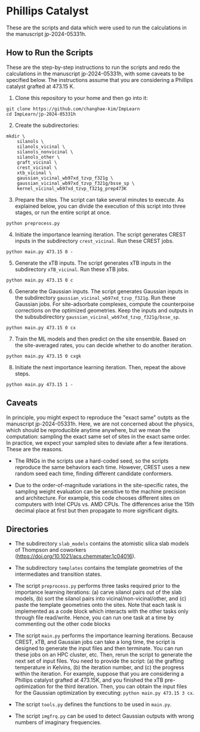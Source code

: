 # Phillips Catalyst

These are the scripts and data which were used to run the calculations in the manuscript jp-2024-05331h.

## How to Run the Scripts

These are the step-by-step instructions to run the scripts and redo the calculations in the manuscript jp-2024-05331h, with some caveats to be specified below. The instructions assume that you are considering a Phillips catalyst grafted at 473.15 K.

1. Clone this repository to your home and then go into it:
```
git clone https://github.com/changhae-kim/ImpLearn
cd ImpLearn/jp-2024-05331h
```

2. Create the subdirectories:
```
mkdir \
    silanols \
    silanols_vicinal \
    silanols_nonvicinal \
    silanols_other \
    graft_vicinal \
    crest_vicinal \
    xtb_vicinal \
    gaussian_vicinal_wb97xd_tzvp_f321g \
    gaussian_vicinal_wb97xd_tzvp_f321g/bsse_sp \
    kernel_vicinal_wb97xd_tzvp_f321g_prep473K
```

3. Prepare the sites. The script can take several minutes to execute. As explained below, you can divide the execution of this script into three stages, or run the entire script at once.
```
python preprocess.py
```

4. Initiate the importance learning iteration. The script generates CREST inputs in the subdirectory `crest_vicinal`. Run these CREST jobs.
```
python main.py 473.15 0 -
```

5. Generate the xTB inputs. The script generates xTB inputs in the subdirectory `xTB_vicinal`. Run these xTB jobs.
```
python main.py 473.15 0 c
```

6. Generate the Gaussian inputs. The script generates Gaussian inputs in the subdirectory `gaussian_vicinal_wb97xd_tzvp_f321g`. Run these Gaussian jobs. For site-adsorbate complexes, compute the counterpoise corrections on the optimized geometries. Keep the inputs and outputs in the subsubdirectory `gaussian_vicinal_wb97xd_tzvp_f321g/bsse_sp`.
```
python main.py 473.15 0 cx
```

7. Train the ML models and then predict on the site ensemble. Based on the site-averaged rates, you can decide whether to do another iteration.
```
python main.py 473.15 0 cxgk
```

8. Initiate the next importance learning iteration. Then, repeat the above steps.
```
python main.py 473.15 1 -
```

## Caveats

In principle, you might expect to reproduce the "exact same" outpts as the manuscript jp-2024-05331h. Here, we are not concerned about the physics, which should be reproducible anytime anywhere, but we mean the computation: sampling the exact same set of sites in the exact same order. In practice, we expect your sampled sites to deviate after a few iterations. These are the reasons.

* The RNGs in the scripts use a hard-coded seed, so the scripts reproduce the same behaviors each time. However, CREST uses a new random seed each time, finding different candidate conformers.

* Due to the order-of-magnitude variations in the site-specific rates, the sampling weight evaluation can be sensitive to the machine precision and architecture. For example, this code chooses different sites on computers with Intel CPUs vs. AMD CPUs. The differences arise the 15th decimal place at first but then propagate to more significant digits.

## Directories

* The subdirectory `slab_models` contains the atomistic silica slab models of Thompson and coworkers (https://doi.org/10.1021/acs.chemmater.1c04016).

* The subdirectory `templates` contains the template geometries of the intermediates and transition states.

* The script `preprocess.py` performs three tasks required prior to the importance learning iterations: (a) carve silanol pairs out of the slab models, (b) sort the silanol pairs into vicinal/non-vicinal/other, and (c) paste the template geometries onto the sites. Note that each task is implemented as a code block which interacts with the other tasks only through file read/write. Hence, you can run one task at a time by commenting out the other code blocks

* The script `main.py` performs the importance learning iterations. Because CREST, xTB, and Gaussian jobs can take a long time, the script is designed to generate the input files and then terminate. You can run these jobs on an HPC cluster, etc. Then, rerun the script to generate the next set of input files. You need to provide the script: (a) the grafting temperature in Kelvins, (b) the iteration number, and (c) the progress within the iteration. For example, suppose that you are considering a Phillips catalyst grafted at 473.15K, and you finished the xTB pre-optimization for the third iteration. Then, you can obtain the input files for the Gaussian optimization by executing: `python main.py 473.15 3 cx`.

* The script `tools.py` defines the functions to be used in `main.py`.

* The script `imgfrq.py` can be used to detect Gaussian outputs with wrong numbers of imaginary frequencies.
